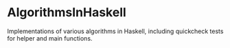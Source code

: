 # AlgorithmsInHaskell
Implementations of various algorithms in Haskell,
including quickcheck tests for helper and main functions.
